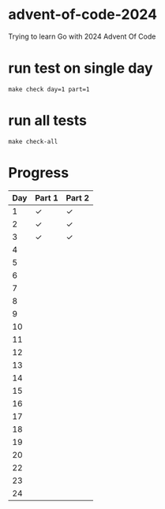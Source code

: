 # advent-of-code-2024

Trying to learn Go with 2024 Advent Of Code

# run test on single day

`make check day=1 part=1`

# run all tests

`make check-all`

# Progress

 Day | Part 1  | Part 2  
:----|:--------|:--------
 1   | &check; | &check; 
 2   | &check; | &check; 
 3   | &check; | &check; 
 4   |         |
 5   |         |
 6   |         |
 7   |         |
 8   |         |
 9   |         |
 10  |         |
 11  |         |
 12  |         |
 13  |         |
 14  |         |
 15  |         |
 16  |         |
 17  |         |
 18  |         |
 19  |         |
 20  |         |
 22  |         |
 23  |         |
 24  |         |  


